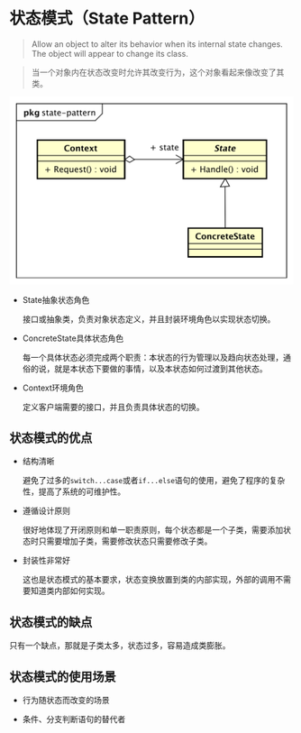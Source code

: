 # 状态模式（State Pattern）

> Allow an object to alter its behavior when its internal state changes. The object will appear to change its class.

> 当一个对象内在状态改变时允许其改变行为，这个对象看起来像改变了其类。

![state-pattern](../res/images/state-pattern.svg)

* State抽象状态角色

    接口或抽象类，负责对象状态定义，并且封装环境角色以实现状态切换。

* ConcreteState具体状态角色

    每一个具体状态必须完成两个职责：本状态的行为管理以及趋向状态处理，通俗的说，就是本状态下要做的事情，以及本状态如何过渡到其他状态。

* Context环境角色

    定义客户端需要的接口，并且负责具体状态的切换。

## 状态模式的优点

* 结构清晰

    避免了过多的`switch...case`或者`if...else`语句的使用，避免了程序的复杂性，提高了系统的可维护性。

* 遵循设计原则

    很好地体现了开闭原则和单一职责原则，每个状态都是一个子类，需要添加状态时只需要增加子类，需要修改状态只需要修改子类。

* 封装性非常好

    这也是状态模式的基本要求，状态变换放置到类的内部实现，外部的调用不需要知道类内部如何实现。

## 状态模式的缺点

只有一个缺点，那就是子类太多，状态过多，容易造成类膨胀。

## 状态模式的使用场景

* 行为随状态而改变的场景

* 条件、分支判断语句的替代者
